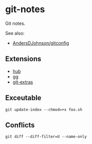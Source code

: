 # git-notes
Git notes.

See also:
* [AndersDJohnson/gitconfig](https://github.com/AndersDJohnson/gitconfig)

## Extensions
* [hub](https://github.com/github/hub)
* [gg](https://github.com/qw3rtman/gg)
* [git-extras](https://github.com/tj/git-extras)

## Exceutable

```
git update-index --chmod=+x foo.sh
```

## Conflicts

```
git diff --diff-filter=U --name-only
```
